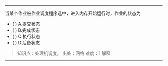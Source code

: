 ---
当某个作业被作业调度程序选中，进入内存开始运行时，作业的状态为
- ( ) A.提交状态 
- ( ) B.完成状态 
- ( ) C.执行状态 
- ( ) D.后备状态

> 知识点：处理机调度。
> 出处：网络
> 难度：1
> 解释

---